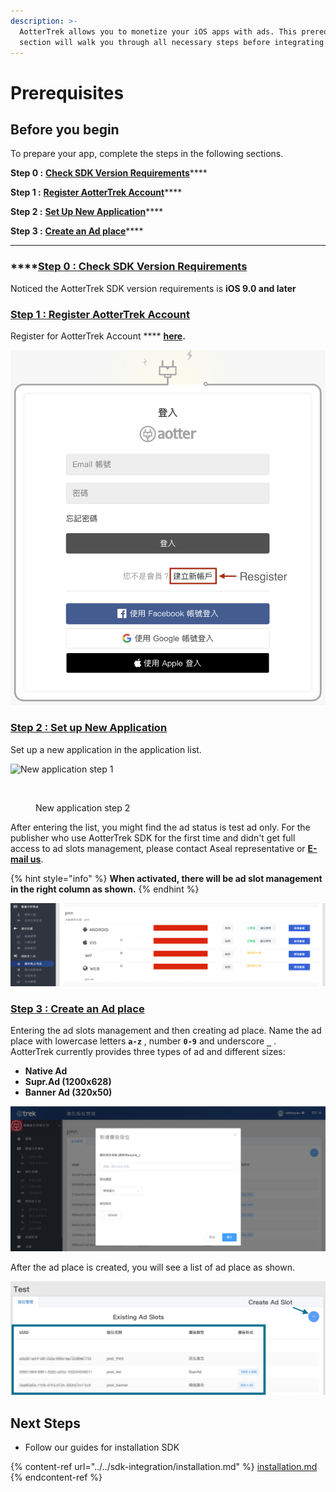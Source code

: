 ```yaml
---
description: >-
  AotterTrek allows you to monetize your iOS apps with ads. This prerequisites
  section will walk you through all necessary steps before integrating the SDK.
---
```


# Prerequisites

## Before you begin <a href="#before_you_begin" id="before_you_begin"></a>

To prepare your app, complete the steps in the following sections.&#x20;

**Step 0 :** [**Check SDK Version Requirements**](prerequisites.md#step-0-check-sdk-version-requirements)****

**Step 1 :** [**Register AotterTrek Account**](prerequisites.md#step-1-register-aottertrek-account)****

**Step 2 :** [**Set Up New Application**](prerequisites.md#step-2-set-up-new-application)****

**Step 3 :** [**Create an Ad place**](prerequisites.md#step-3-create-an-ad-place)****

****

### ****[**Step 0 : Check SDK Version R**equirements](broken-reference)

Noticed the AotterTrek SDK version requirements is **iOS 9.0 and later**

### ****[**Step 1 : Register AotterTrek Account**](broken-reference)****

Register for AotterTrek Account **** [**here**](https://trek.aotter.net)**.**

![Resgister account](<../../../.gitbook/assets/Resgister Account.png>)

### ****[**Step 2 : Set up New Application**](broken-reference)****

Set up a new application in the application list.

<div>

<img src="../../../.gitbook/assets/%E8%9E%A2%E5%B9%95%E6%93%B7%E5%8F%96%E7%95%AB%E9%9D%A2%202021-07-01%20102811.png" alt="New application step 1">

 

<figure><img src="../../../.gitbook/assets/%E8%9E%A2%E5%B9%95%E6%93%B7%E5%8F%96%E7%95%AB%E9%9D%A2%202021-07-01%20102928.png" alt=""><figcaption><p>New application step 2</p></figcaption></figure>

</div>

After entering the list, you might find the ad status is test ad only. For the publisher who use AotterTrek SDK for the first time and didn't get full access to ad slots management, please contact Aseal representative or [**E-mail us**](https://aseal.in/contactus).

{% hint style="info" %}
**When activated, there will be ad slot management in the right column as shown.**
{% endhint %}

![New application step 3](<../../../.gitbook/assets/截圖 2021-09-14 下午2.48.18.png>)

### ****[**Step 3 : Create an Ad place**](prerequisites.md#before\_you\_begin)****

Entering the ad slots management and then creating ad place. Name the ad place with lowercase letters **`a-z`** , number **`0-9`** and underscore **`_`** .\
AotterTrek currently provides three types of ad and different sizes:

* **Native Ad**
* **Supr.Ad (1200x628)**
* **Banner Ad (320x50)**

![Create an Ad slots](../../../.gitbook/assets/image-2.png)

After the ad place is created, you will see a list of ad place as shown.

![Ad slots list](../../../.gitbook/assets/1636012205218.jpg)

## Next Steps

* Follow our guides for installation SDK

{% content-ref url="../../sdk-integration/installation.md" %}
[installation.md](../../sdk-integration/installation.md)
{% endcontent-ref %}



